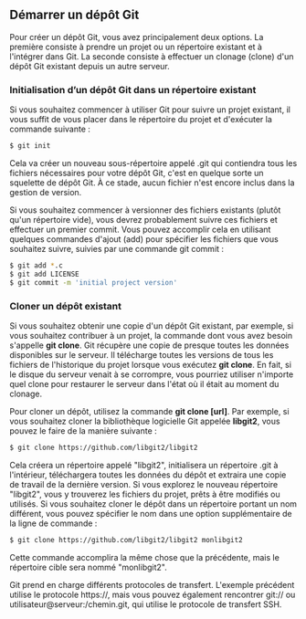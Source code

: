 ## Démarrer un dépôt Git

Pour créer un dépôt Git, vous avez principalement deux options. La première consiste à prendre un projet ou un répertoire existant et à l'intégrer dans Git. La seconde consiste à effectuer un clonage (clone) d'un dépôt Git existant depuis un autre serveur.

### Initialisation d’un dépôt Git dans un répertoire existant

Si vous souhaitez commencer à utiliser Git pour suivre un projet existant, il vous suffit de vous placer dans le répertoire du projet et d'exécuter la commande suivante :

```bash
$ git init
```

Cela va créer un nouveau sous-répertoire appelé .git qui contiendra tous les fichiers nécessaires pour votre dépôt Git, c'est en quelque sorte un squelette de dépôt Git. À ce stade, aucun fichier n'est encore inclus dans la gestion de version.

Si vous souhaitez commencer à versionner des fichiers existants (plutôt qu'un répertoire vide), vous devrez probablement suivre ces fichiers et effectuer un premier commit. Vous pouvez accomplir cela en utilisant quelques commandes d'ajout (add) pour spécifier les fichiers que vous souhaitez suivre, suivies par une commande git commit :

```bash
$ git add *.c
$ git add LICENSE
$ git commit -m 'initial project version'
```

### Cloner un dépôt existant

Si vous souhaitez obtenir une copie d'un dépôt Git existant, par exemple, si vous souhaitez contribuer à un projet, la commande dont vous avez besoin s'appelle **git clone**. Git récupère une copie de presque toutes les données disponibles sur le serveur. Il télécharge toutes les versions de tous les fichiers de l'historique du projet lorsque vous exécutez **git clone**. En fait, si le disque du serveur venait à se corrompre, vous pourriez utiliser n'importe quel clone pour restaurer le serveur dans l'état où il était au moment du clonage.

Pour cloner un dépôt, utilisez la commande **git clone [url]**. Par exemple, si vous souhaitez cloner la bibliothèque logicielle Git appelée **libgit2**, vous pouvez le faire de la manière suivante :

```bash
$ git clone https://github.com/libgit2/libgit2
```

Cela créera un répertoire appelé "libgit2", initialisera un répertoire .git à l'intérieur, téléchargera toutes les données du dépôt et extraira une copie de travail de la dernière version. Si vous explorez le nouveau répertoire "libgit2", vous y trouverez les fichiers du projet, prêts à être modifiés ou utilisés. Si vous souhaitez cloner le dépôt dans un répertoire portant un nom différent, vous pouvez spécifier le nom dans une option supplémentaire de la ligne de commande :

```bash
$ git clone https://github.com/libgit2/libgit2 monlibgit2
```

Cette commande accomplira la même chose que la précédente, mais le répertoire cible sera nommé "monlibgit2".

Git prend en charge différents protocoles de transfert. L'exemple précédent utilise le protocole https://, mais vous pouvez également rencontrer git:// ou utilisateur@serveur:/chemin.git, qui utilise le protocole de transfert SSH.
